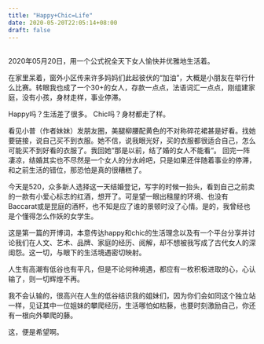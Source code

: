 ```yaml
---
title: "Happy+Chic=Life"
date: 2020-05-20T22:05:14+08:00
draft: false
---
```


## 

2020年05月20日，用一个公式祝全天下女人愉快并优雅地生活着。



在家里呆着，窗外小区传来许多妈妈们此起彼伏的“加油”，大概是小朋友在举行什么比赛。转眼我也成了一个30+的女人，存款一点点，法语词汇一点点，刚组建家庭，没有小孩，身材走样，事业停滞。

Happy吗？生活差了很多。 Chic吗？身材都走了样。

<!--more-->

看见小普（作者妹妹）发朋友圈，美腿柳腰配黄色的不对称碎花裙甚是好看。找她要链接，说自己买不到衣服。她不信，说我眼光好，买的衣服都很适合自己，怎么可能买不到好看的衣服了。我回她“那是以前，结了婚的女人不能看“。 回完一阵凄凉，结婚其实也不尽然是一个女人的分水岭吧，只是如果还伴随着事业的停滞，和之前生活的错位，那恐怕是真的很糟糕了。

今天是520，众多新人选择这一天结婚登记，写字的时候一抬头，看到自己之前卖的一款有小爱心标志的红酒，想开了。可是望一眼出租屋的环境、也没有Baccarat或是昆庭的酒杯，也不知是应了谁的景顿时没了心情。是的，我曾经也是个懂得怎么作妖的女学生。

这是第一篇的开博词，本意传达happy和chic的生活理念以及有一个平台分享并讨论我们在人文、艺术、品牌、家庭的经历、阅解，却不想被我写成了古代女人的深闺怨。这一切，与眼下的生活境遇密切映射。

人生有高潮有低谷也有平凡，但是不论何种境遇，都应有一枚积极进取的心，心认输了，则一切辉煌不再。

我不会认输的，很高兴在人生的低谷结识我的姐妹们，因为你们会如同这个独立站一样，见证其中一位姐妹的攀爬经历，生活哪怕如枯藤，也要时刻激励自己，你还有一根向外攀爬的藤。

这，便是希望啊。